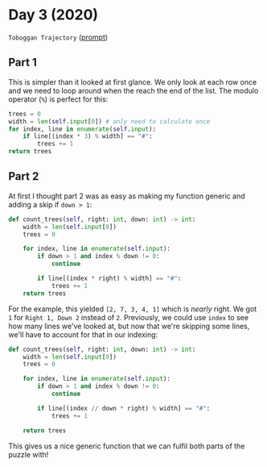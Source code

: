 # Day 3 (2020)

`Toboggan Trajectory` ([prompt](https://adventofcode.com/2020/day/3))

## Part 1

This is simpler than it looked at first glance. We only look at each row once and we need to loop around when the reach the end of the list. The modulo operator (`%`) is perfect for this:

```py
trees = 0
width = len(self.input[0]) # only need to calculate once
for index, line in enumerate(self.input):
    if line[(index * 3) % width] == "#":
        trees += 1
return trees
```

## Part 2

At first I thought part 2 was as easy as making my function generic and adding a skip if `down > 1`:

```py
def count_trees(self, right: int, down: int) -> int:
    width = len(self.input[0])
    trees = 0

    for index, line in enumerate(self.input):
        if down > 1 and index % down != 0:
            continue

        if line[(index * right) % width] == "#":
            trees += 1
    return trees
```

For the example, this yielded `[2, 7, 3, 4, 1]` which is _nearly_ right. We got `1` for `Right 1, Down 2` instead of `2`. Previously, we could use `index` to see how many lines we've looked at, but now that we're skipping some lines, we'll have to account for that in our indexing:

```py
def count_trees(self, right: int, down: int) -> int:
    width = len(self.input[0])
    trees = 0

    for index, line in enumerate(self.input):
        if down > 1 and index % down != 0:
            continue

        if line[(index // down * right) % width] == "#":
            trees += 1

    return trees
```

This gives us a nice generic function that we can fulfil both parts of the puzzle with!
